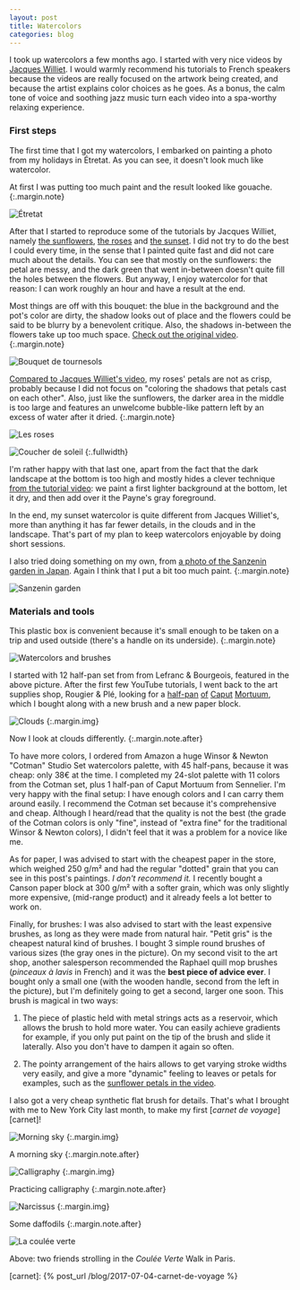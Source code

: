 ```yaml
---
layout: post
title: Watercolors
categories: blog
---
```


I took up watercolors a few months ago. I started with very nice videos
by [Jacques Williet][williet]. I would warmly recommend his tutorials to French
speakers because the videos are really focused on the artwork being created,
and because the artist explains color choices as he goes. As a bonus, the calm
tone of voice and soothing jazz music turn each video into a spa-worthy
relaxing experience.

### First steps

The first time that I got my watercolors, I embarked on painting a photo from
my holidays in Étretat. As you can see, it doesn't look much like watercolor.

At first I was putting too much paint and the result looked like gouache.
{:.margin.note}

![Étretat](/public/carnet/etretat.jpg)

After that I started to reproduce some of the tutorials by Jacques Williet,
namely [the sunflowers][sunflowers], [the roses][roses] and
[the sunset][sunset]. I did not try to do the best I could every time,
in the sense that I painted quite fast and did not care much about the details.
You can see that mostly on the sunflowers: the petal are messy, and the dark
green that went in-between doesn't quite fill the holes between the flowers.
But anyway, I enjoy watercolor for that reason: I can work roughly an hour and
have a result at the end.

Most things are off with this bouquet: the blue in the background and the pot's
color are dirty, the shadow looks out of place and the flowers could be
said to be blurry by a benevolent critique. Also, the shadows in-between the
flowers take up too much space. [Check out the original video][sunflowers].
{:.margin.note}

![Bouquet de tournesols](/public/carnet/tournesols.jpg)

[Compared to Jacques Williet's video][roses], my roses' petals are not as crisp,
probably because I did not focus on "coloring the shadows that petals cast on
each other". Also, just like the sunflowers, the darker area in the middle is
too large and features an unwelcome bubble-like pattern left by an excess of
water after it dried.
{:.margin.note}

![Les roses](/public/carnet/roses.jpg)

![Coucher de soleil](/public/carnet/coucher_de_soleil.jpg)
{:.fullwidth}

I'm rather happy with that last one, apart from the fact that the dark landscape at
the bottom is too high and mostly hides a clever technique
[from the tutorial video][sunset]: we paint a first lighter background at the
bottom, let it dry, and then add over it the Payne's gray foreground.

In the end, my sunset watercolor is quite different from Jacques Williet's,
more than anything it has far fewer details, in the clouds and in the landscape.
That's part of my plan to keep watercolors enjoyable by doing short sessions.

I also tried doing something on my own, from
[a photo of the Sanzenin garden in Japan](https://commons.wikimedia.org/wiki/File:Sanzenin1.jpg).
Again I think that I put a bit too much paint.
{:.margin.note}

![Sanzenin garden](/public/carnet/sanzenin.jpg)

### Materials and tools

This plastic box is convenient because it's small enough to be taken on a trip
and used outside (there's a handle on its underside).
{:.margin.note}

![Watercolors and brushes](/public/carnet/gear.jpg)

I started with 12 half-pan set from from Lefranc & Bourgeois, featured in the
above picture.  After the first few YouTube
tutorials, I went back to the art supplies shop, Rougier & Plé, looking for
a [half-pan][caputmortuum1] [of][caputmortuum2] [Caput][caputmortuum3]
[Mortuum][caputmortuum4], which I bought along with a new brush and a new paper
block.

![Clouds](/public/carnet/clouds.jpg)
{:.margin.img}

Now I look at clouds differently.
{:.margin.note.after}

To have more colors, I ordered from Amazon a huge Winsor & Newton "Cotman"
Studio Set watercolors palette, with 45 half-pans, because it was cheap: only
38€ at the time.
I completed my 24-slot palette with 11 colors from the Cotman set, plus 1
half-pan of Caput Mortuum from Sennelier. I'm very happy with the final setup:
I have enough colors and I can carry them around easily. I recommend the Cotman
set because it's comprehensive and cheap. Although I heard/read that the quality
is not the best (the grade of the Cotman colors is only "fine", instead of
"extra fine" for the traditional Winsor & Newton colors), I didn't feel that it
was a problem for a novice like me.

As for paper, I was advised to start with the cheapest paper in the store,
which weighed 250 g/m² and had the regular "dotted" grain that you can see in
this post's paintings. *I don't recommend it.* I recently bought a Canson paper
block at 300 g/m² with a softer grain, which was only slightly more expensive,
(mid-range product) and it already feels a lot better to work on.

Finally, for brushes: I was also advised to start with the least expensive
brushes, as long as they were made from natural hair. "Petit gris" is the
cheapest natural kind of brushes. I bought 3 simple round brushes of various
sizes (the gray ones in the picture). On my second visit to the art shop,
another salesperson recommended the Raphael quill mop brushes (*pinceaux à
lavis* in French) and it was the **best piece of advice ever**. I bought only
a small one (with the wooden handle, second from the left in the picture), but
I'm definitely going to get a second, larger one soon. This brush is magical
in two ways:

1. The piece of plastic held with metal strings acts as a reservoir, which
allows the brush to hold more water. You can easily achieve gradients for
example, if you only put paint on the tip of the brush and slide it laterally.
Also you don't have to dampen it again so often.

2. The pointy arrangement of the hairs allows to get varying stroke widths very
easily, and give a more "dynamic" feeling to leaves or petals for examples, such
as the [sunflower petals in the video][sunflowers].

I also got a very cheap synthetic flat brush for details. That's what I brought
with me to New York City last month, to make my first
[*carnet de voyage*][carnet]!


![Morning sky](/public/carnet/morning_sky.jpg)
{:.margin.img}

A morning sky
{:.margin.note.after}

![Calligraphy](/public/carnet/calligraphy.jpg)
{:.margin.img}

Practicing calligraphy
{:.margin.note.after}

![Narcissus](/public/carnet/narcissus.jpg)
{:.margin.img}

Some daffodils
{:.margin.note.after}

![La coulée verte](/public/carnet/coulee_verte.jpg)

Above: two friends strolling in the *Coulée Verte* Walk in Paris.

[roses]: https://www.youtube.com/watch?v=WAdJKBcm5bg
[sunflowers]: https://www.youtube.com/watch?v=i0DPTnV0O20
[sunset]: https://www.youtube.com/watch?v=o5ic09Csofo
[williet]: https://www.youtube.com/user/JacquesWilliet
[caputmortuum1]: https://youtu.be/WAdJKBcm5bg?t=1m31s
[caputmortuum2]: https://youtu.be/i0DPTnV0O20?t=4m37s
[caputmortuum3]: https://youtu.be/o5ic09Csofo?t=54s
[caputmortuum4]: https://youtu.be/0Od6NFWkrKY?t=8m10s
[carnet]: {% post_url /blog/2017-07-04-carnet-de-voyage %}

